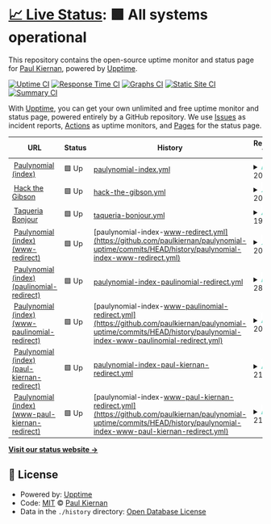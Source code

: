 # [📈 Live Status](https://paulkiernan.github.io/paulynomial-uptime): <!--live status--> **🟩 All systems operational**

This repository contains the open-source uptime monitor and status page for [Paul Kiernan](http://paulynomial.com/), powered by [Upptime](https://github.com/upptime/upptime).

[![Uptime CI](https://github.com/paulkiernan/paulynomial-uptime/workflows/Uptime%20CI/badge.svg)](https://github.com/paulkiernan/paulynomial-uptime/actions?query=workflow%3A%22Uptime+CI%22)
[![Response Time CI](https://github.com/paulkiernan/paulynomial-uptime/workflows/Response%20Time%20CI/badge.svg)](https://github.com/paulkiernan/paulynomial-uptime/actions?query=workflow%3A%22Response+Time+CI%22)
[![Graphs CI](https://github.com/paulkiernan/paulynomial-uptime/workflows/Graphs%20CI/badge.svg)](https://github.com/paulkiernan/paulynomial-uptime/actions?query=workflow%3A%22Graphs+CI%22)
[![Static Site CI](https://github.com/paulkiernan/paulynomial-uptime/workflows/Static%20Site%20CI/badge.svg)](https://github.com/paulkiernan/paulynomial-uptime/actions?query=workflow%3A%22Static+Site+CI%22)
[![Summary CI](https://github.com/paulkiernan/paulynomial-uptime/workflows/Summary%20CI/badge.svg)](https://github.com/paulkiernan/paulynomial-uptime/actions?query=workflow%3A%22Summary+CI%22)

With [Upptime](https://upptime.js.org), you can get your own unlimited and free uptime monitor and status page, powered entirely by a GitHub repository. We use [Issues](https://github.com/paulkiernan/paulynomial-uptime/issues) as incident reports, [Actions](https://github.com/paulkiernan/paulynomial-uptime/actions) as uptime monitors, and [Pages](https://paulkiernan.github.io/paulynomial-uptime) for the status page.

<!--start: status pages-->
<!-- This summary is generated by Upptime (https://github.com/upptime/upptime) -->
<!-- Do not edit this manually, your changes will be overwritten -->
<!-- prettier-ignore -->
| URL | Status | History | Response Time | Uptime |
| --- | ------ | ------- | ------------- | ------ |
| <img alt="" src="https://favicons.githubusercontent.com/paulynomial.com" height="13"> [Paulynomial (index)](https://paulynomial.com) | 🟩 Up | [paulynomial-index.yml](https://github.com/paulkiernan/paulynomial-uptime/commits/HEAD/history/paulynomial-index.yml) | <details><summary><img alt="Response time graph" src="./graphs/paulynomial-index/response-time-week.png" height="20"> 207ms</summary><br><a href="https://paulkiernan.github.io/paulynomial-uptime/history/paulynomial-index"><img alt="Response time 201" src="https://img.shields.io/endpoint?url=https%3A%2F%2Fraw.githubusercontent.com%2Fpaulkiernan%2Fpaulynomial-uptime%2FHEAD%2Fapi%2Fpaulynomial-index%2Fresponse-time.json"></a><br><a href="https://paulkiernan.github.io/paulynomial-uptime/history/paulynomial-index"><img alt="24-hour response time 264" src="https://img.shields.io/endpoint?url=https%3A%2F%2Fraw.githubusercontent.com%2Fpaulkiernan%2Fpaulynomial-uptime%2FHEAD%2Fapi%2Fpaulynomial-index%2Fresponse-time-day.json"></a><br><a href="https://paulkiernan.github.io/paulynomial-uptime/history/paulynomial-index"><img alt="7-day response time 207" src="https://img.shields.io/endpoint?url=https%3A%2F%2Fraw.githubusercontent.com%2Fpaulkiernan%2Fpaulynomial-uptime%2FHEAD%2Fapi%2Fpaulynomial-index%2Fresponse-time-week.json"></a><br><a href="https://paulkiernan.github.io/paulynomial-uptime/history/paulynomial-index"><img alt="30-day response time 201" src="https://img.shields.io/endpoint?url=https%3A%2F%2Fraw.githubusercontent.com%2Fpaulkiernan%2Fpaulynomial-uptime%2FHEAD%2Fapi%2Fpaulynomial-index%2Fresponse-time-month.json"></a><br><a href="https://paulkiernan.github.io/paulynomial-uptime/history/paulynomial-index"><img alt="1-year response time 201" src="https://img.shields.io/endpoint?url=https%3A%2F%2Fraw.githubusercontent.com%2Fpaulkiernan%2Fpaulynomial-uptime%2FHEAD%2Fapi%2Fpaulynomial-index%2Fresponse-time-year.json"></a></details> | <details><summary><a href="https://paulkiernan.github.io/paulynomial-uptime/history/paulynomial-index">100.00%</a></summary><a href="https://paulkiernan.github.io/paulynomial-uptime/history/paulynomial-index"><img alt="All-time uptime 100.00%" src="https://img.shields.io/endpoint?url=https%3A%2F%2Fraw.githubusercontent.com%2Fpaulkiernan%2Fpaulynomial-uptime%2FHEAD%2Fapi%2Fpaulynomial-index%2Fuptime.json"></a><br><a href="https://paulkiernan.github.io/paulynomial-uptime/history/paulynomial-index"><img alt="24-hour uptime 100.00%" src="https://img.shields.io/endpoint?url=https%3A%2F%2Fraw.githubusercontent.com%2Fpaulkiernan%2Fpaulynomial-uptime%2FHEAD%2Fapi%2Fpaulynomial-index%2Fuptime-day.json"></a><br><a href="https://paulkiernan.github.io/paulynomial-uptime/history/paulynomial-index"><img alt="7-day uptime 100.00%" src="https://img.shields.io/endpoint?url=https%3A%2F%2Fraw.githubusercontent.com%2Fpaulkiernan%2Fpaulynomial-uptime%2FHEAD%2Fapi%2Fpaulynomial-index%2Fuptime-week.json"></a><br><a href="https://paulkiernan.github.io/paulynomial-uptime/history/paulynomial-index"><img alt="30-day uptime 100.00%" src="https://img.shields.io/endpoint?url=https%3A%2F%2Fraw.githubusercontent.com%2Fpaulkiernan%2Fpaulynomial-uptime%2FHEAD%2Fapi%2Fpaulynomial-index%2Fuptime-month.json"></a><br><a href="https://paulkiernan.github.io/paulynomial-uptime/history/paulynomial-index"><img alt="1-year uptime 100.00%" src="https://img.shields.io/endpoint?url=https%3A%2F%2Fraw.githubusercontent.com%2Fpaulkiernan%2Fpaulynomial-uptime%2FHEAD%2Fapi%2Fpaulynomial-index%2Fuptime-year.json"></a></details>
| <img alt="" src="https://favicons.githubusercontent.com/gibson.paulynomial.com" height="13"> [Hack the Gibson](https://gibson.paulynomial.com) | 🟩 Up | [hack-the-gibson.yml](https://github.com/paulkiernan/paulynomial-uptime/commits/HEAD/history/hack-the-gibson.yml) | <details><summary><img alt="Response time graph" src="./graphs/hack-the-gibson/response-time-week.png" height="20"> 207ms</summary><br><a href="https://paulkiernan.github.io/paulynomial-uptime/history/hack-the-gibson"><img alt="Response time 192" src="https://img.shields.io/endpoint?url=https%3A%2F%2Fraw.githubusercontent.com%2Fpaulkiernan%2Fpaulynomial-uptime%2FHEAD%2Fapi%2Fhack-the-gibson%2Fresponse-time.json"></a><br><a href="https://paulkiernan.github.io/paulynomial-uptime/history/hack-the-gibson"><img alt="24-hour response time 218" src="https://img.shields.io/endpoint?url=https%3A%2F%2Fraw.githubusercontent.com%2Fpaulkiernan%2Fpaulynomial-uptime%2FHEAD%2Fapi%2Fhack-the-gibson%2Fresponse-time-day.json"></a><br><a href="https://paulkiernan.github.io/paulynomial-uptime/history/hack-the-gibson"><img alt="7-day response time 207" src="https://img.shields.io/endpoint?url=https%3A%2F%2Fraw.githubusercontent.com%2Fpaulkiernan%2Fpaulynomial-uptime%2FHEAD%2Fapi%2Fhack-the-gibson%2Fresponse-time-week.json"></a><br><a href="https://paulkiernan.github.io/paulynomial-uptime/history/hack-the-gibson"><img alt="30-day response time 192" src="https://img.shields.io/endpoint?url=https%3A%2F%2Fraw.githubusercontent.com%2Fpaulkiernan%2Fpaulynomial-uptime%2FHEAD%2Fapi%2Fhack-the-gibson%2Fresponse-time-month.json"></a><br><a href="https://paulkiernan.github.io/paulynomial-uptime/history/hack-the-gibson"><img alt="1-year response time 192" src="https://img.shields.io/endpoint?url=https%3A%2F%2Fraw.githubusercontent.com%2Fpaulkiernan%2Fpaulynomial-uptime%2FHEAD%2Fapi%2Fhack-the-gibson%2Fresponse-time-year.json"></a></details> | <details><summary><a href="https://paulkiernan.github.io/paulynomial-uptime/history/hack-the-gibson">100.00%</a></summary><a href="https://paulkiernan.github.io/paulynomial-uptime/history/hack-the-gibson"><img alt="All-time uptime 100.00%" src="https://img.shields.io/endpoint?url=https%3A%2F%2Fraw.githubusercontent.com%2Fpaulkiernan%2Fpaulynomial-uptime%2FHEAD%2Fapi%2Fhack-the-gibson%2Fuptime.json"></a><br><a href="https://paulkiernan.github.io/paulynomial-uptime/history/hack-the-gibson"><img alt="24-hour uptime 100.00%" src="https://img.shields.io/endpoint?url=https%3A%2F%2Fraw.githubusercontent.com%2Fpaulkiernan%2Fpaulynomial-uptime%2FHEAD%2Fapi%2Fhack-the-gibson%2Fuptime-day.json"></a><br><a href="https://paulkiernan.github.io/paulynomial-uptime/history/hack-the-gibson"><img alt="7-day uptime 100.00%" src="https://img.shields.io/endpoint?url=https%3A%2F%2Fraw.githubusercontent.com%2Fpaulkiernan%2Fpaulynomial-uptime%2FHEAD%2Fapi%2Fhack-the-gibson%2Fuptime-week.json"></a><br><a href="https://paulkiernan.github.io/paulynomial-uptime/history/hack-the-gibson"><img alt="30-day uptime 100.00%" src="https://img.shields.io/endpoint?url=https%3A%2F%2Fraw.githubusercontent.com%2Fpaulkiernan%2Fpaulynomial-uptime%2FHEAD%2Fapi%2Fhack-the-gibson%2Fuptime-month.json"></a><br><a href="https://paulkiernan.github.io/paulynomial-uptime/history/hack-the-gibson"><img alt="1-year uptime 100.00%" src="https://img.shields.io/endpoint?url=https%3A%2F%2Fraw.githubusercontent.com%2Fpaulkiernan%2Fpaulynomial-uptime%2FHEAD%2Fapi%2Fhack-the-gibson%2Fuptime-year.json"></a></details>
| <img alt="" src="https://favicons.githubusercontent.com/bonjour.paulynomial.com" height="13"> [Taqueria Bonjour](https://bonjour.paulynomial.com) | 🟩 Up | [taqueria-bonjour.yml](https://github.com/paulkiernan/paulynomial-uptime/commits/HEAD/history/taqueria-bonjour.yml) | <details><summary><img alt="Response time graph" src="./graphs/taqueria-bonjour/response-time-week.png" height="20"> 194ms</summary><br><a href="https://paulkiernan.github.io/paulynomial-uptime/history/taqueria-bonjour"><img alt="Response time 174" src="https://img.shields.io/endpoint?url=https%3A%2F%2Fraw.githubusercontent.com%2Fpaulkiernan%2Fpaulynomial-uptime%2FHEAD%2Fapi%2Ftaqueria-bonjour%2Fresponse-time.json"></a><br><a href="https://paulkiernan.github.io/paulynomial-uptime/history/taqueria-bonjour"><img alt="24-hour response time 210" src="https://img.shields.io/endpoint?url=https%3A%2F%2Fraw.githubusercontent.com%2Fpaulkiernan%2Fpaulynomial-uptime%2FHEAD%2Fapi%2Ftaqueria-bonjour%2Fresponse-time-day.json"></a><br><a href="https://paulkiernan.github.io/paulynomial-uptime/history/taqueria-bonjour"><img alt="7-day response time 194" src="https://img.shields.io/endpoint?url=https%3A%2F%2Fraw.githubusercontent.com%2Fpaulkiernan%2Fpaulynomial-uptime%2FHEAD%2Fapi%2Ftaqueria-bonjour%2Fresponse-time-week.json"></a><br><a href="https://paulkiernan.github.io/paulynomial-uptime/history/taqueria-bonjour"><img alt="30-day response time 174" src="https://img.shields.io/endpoint?url=https%3A%2F%2Fraw.githubusercontent.com%2Fpaulkiernan%2Fpaulynomial-uptime%2FHEAD%2Fapi%2Ftaqueria-bonjour%2Fresponse-time-month.json"></a><br><a href="https://paulkiernan.github.io/paulynomial-uptime/history/taqueria-bonjour"><img alt="1-year response time 174" src="https://img.shields.io/endpoint?url=https%3A%2F%2Fraw.githubusercontent.com%2Fpaulkiernan%2Fpaulynomial-uptime%2FHEAD%2Fapi%2Ftaqueria-bonjour%2Fresponse-time-year.json"></a></details> | <details><summary><a href="https://paulkiernan.github.io/paulynomial-uptime/history/taqueria-bonjour">100.00%</a></summary><a href="https://paulkiernan.github.io/paulynomial-uptime/history/taqueria-bonjour"><img alt="All-time uptime 100.00%" src="https://img.shields.io/endpoint?url=https%3A%2F%2Fraw.githubusercontent.com%2Fpaulkiernan%2Fpaulynomial-uptime%2FHEAD%2Fapi%2Ftaqueria-bonjour%2Fuptime.json"></a><br><a href="https://paulkiernan.github.io/paulynomial-uptime/history/taqueria-bonjour"><img alt="24-hour uptime 100.00%" src="https://img.shields.io/endpoint?url=https%3A%2F%2Fraw.githubusercontent.com%2Fpaulkiernan%2Fpaulynomial-uptime%2FHEAD%2Fapi%2Ftaqueria-bonjour%2Fuptime-day.json"></a><br><a href="https://paulkiernan.github.io/paulynomial-uptime/history/taqueria-bonjour"><img alt="7-day uptime 100.00%" src="https://img.shields.io/endpoint?url=https%3A%2F%2Fraw.githubusercontent.com%2Fpaulkiernan%2Fpaulynomial-uptime%2FHEAD%2Fapi%2Ftaqueria-bonjour%2Fuptime-week.json"></a><br><a href="https://paulkiernan.github.io/paulynomial-uptime/history/taqueria-bonjour"><img alt="30-day uptime 100.00%" src="https://img.shields.io/endpoint?url=https%3A%2F%2Fraw.githubusercontent.com%2Fpaulkiernan%2Fpaulynomial-uptime%2FHEAD%2Fapi%2Ftaqueria-bonjour%2Fuptime-month.json"></a><br><a href="https://paulkiernan.github.io/paulynomial-uptime/history/taqueria-bonjour"><img alt="1-year uptime 100.00%" src="https://img.shields.io/endpoint?url=https%3A%2F%2Fraw.githubusercontent.com%2Fpaulkiernan%2Fpaulynomial-uptime%2FHEAD%2Fapi%2Ftaqueria-bonjour%2Fuptime-year.json"></a></details>
| <img alt="" src="https://favicons.githubusercontent.com/www.paulynomial.com" height="13"> [Paulynomial (index) (www-redirect)](https://www.paulynomial.com) | 🟩 Up | [paulynomial-index-www-redirect.yml](https://github.com/paulkiernan/paulynomial-uptime/commits/HEAD/history/paulynomial-index-www-redirect.yml) | <details><summary><img alt="Response time graph" src="./graphs/paulynomial-index-www-redirect/response-time-week.png" height="20"> 209ms</summary><br><a href="https://paulkiernan.github.io/paulynomial-uptime/history/paulynomial-index-www-redirect"><img alt="Response time 187" src="https://img.shields.io/endpoint?url=https%3A%2F%2Fraw.githubusercontent.com%2Fpaulkiernan%2Fpaulynomial-uptime%2FHEAD%2Fapi%2Fpaulynomial-index-www-redirect%2Fresponse-time.json"></a><br><a href="https://paulkiernan.github.io/paulynomial-uptime/history/paulynomial-index-www-redirect"><img alt="24-hour response time 181" src="https://img.shields.io/endpoint?url=https%3A%2F%2Fraw.githubusercontent.com%2Fpaulkiernan%2Fpaulynomial-uptime%2FHEAD%2Fapi%2Fpaulynomial-index-www-redirect%2Fresponse-time-day.json"></a><br><a href="https://paulkiernan.github.io/paulynomial-uptime/history/paulynomial-index-www-redirect"><img alt="7-day response time 209" src="https://img.shields.io/endpoint?url=https%3A%2F%2Fraw.githubusercontent.com%2Fpaulkiernan%2Fpaulynomial-uptime%2FHEAD%2Fapi%2Fpaulynomial-index-www-redirect%2Fresponse-time-week.json"></a><br><a href="https://paulkiernan.github.io/paulynomial-uptime/history/paulynomial-index-www-redirect"><img alt="30-day response time 187" src="https://img.shields.io/endpoint?url=https%3A%2F%2Fraw.githubusercontent.com%2Fpaulkiernan%2Fpaulynomial-uptime%2FHEAD%2Fapi%2Fpaulynomial-index-www-redirect%2Fresponse-time-month.json"></a><br><a href="https://paulkiernan.github.io/paulynomial-uptime/history/paulynomial-index-www-redirect"><img alt="1-year response time 187" src="https://img.shields.io/endpoint?url=https%3A%2F%2Fraw.githubusercontent.com%2Fpaulkiernan%2Fpaulynomial-uptime%2FHEAD%2Fapi%2Fpaulynomial-index-www-redirect%2Fresponse-time-year.json"></a></details> | <details><summary><a href="https://paulkiernan.github.io/paulynomial-uptime/history/paulynomial-index-www-redirect">100.00%</a></summary><a href="https://paulkiernan.github.io/paulynomial-uptime/history/paulynomial-index-www-redirect"><img alt="All-time uptime 100.00%" src="https://img.shields.io/endpoint?url=https%3A%2F%2Fraw.githubusercontent.com%2Fpaulkiernan%2Fpaulynomial-uptime%2FHEAD%2Fapi%2Fpaulynomial-index-www-redirect%2Fuptime.json"></a><br><a href="https://paulkiernan.github.io/paulynomial-uptime/history/paulynomial-index-www-redirect"><img alt="24-hour uptime 100.00%" src="https://img.shields.io/endpoint?url=https%3A%2F%2Fraw.githubusercontent.com%2Fpaulkiernan%2Fpaulynomial-uptime%2FHEAD%2Fapi%2Fpaulynomial-index-www-redirect%2Fuptime-day.json"></a><br><a href="https://paulkiernan.github.io/paulynomial-uptime/history/paulynomial-index-www-redirect"><img alt="7-day uptime 100.00%" src="https://img.shields.io/endpoint?url=https%3A%2F%2Fraw.githubusercontent.com%2Fpaulkiernan%2Fpaulynomial-uptime%2FHEAD%2Fapi%2Fpaulynomial-index-www-redirect%2Fuptime-week.json"></a><br><a href="https://paulkiernan.github.io/paulynomial-uptime/history/paulynomial-index-www-redirect"><img alt="30-day uptime 100.00%" src="https://img.shields.io/endpoint?url=https%3A%2F%2Fraw.githubusercontent.com%2Fpaulkiernan%2Fpaulynomial-uptime%2FHEAD%2Fapi%2Fpaulynomial-index-www-redirect%2Fuptime-month.json"></a><br><a href="https://paulkiernan.github.io/paulynomial-uptime/history/paulynomial-index-www-redirect"><img alt="1-year uptime 100.00%" src="https://img.shields.io/endpoint?url=https%3A%2F%2Fraw.githubusercontent.com%2Fpaulkiernan%2Fpaulynomial-uptime%2FHEAD%2Fapi%2Fpaulynomial-index-www-redirect%2Fuptime-year.json"></a></details>
| <img alt="" src="https://favicons.githubusercontent.com/paulinomial.com" height="13"> [Paulynomial (index) (paulinomial-redirect)](https://paulinomial.com) | 🟩 Up | [paulynomial-index-paulinomial-redirect.yml](https://github.com/paulkiernan/paulynomial-uptime/commits/HEAD/history/paulynomial-index-paulinomial-redirect.yml) | <details><summary><img alt="Response time graph" src="./graphs/paulynomial-index-paulinomial-redirect/response-time-week.png" height="20"> 289ms</summary><br><a href="https://paulkiernan.github.io/paulynomial-uptime/history/paulynomial-index-paulinomial-redirect"><img alt="Response time 272" src="https://img.shields.io/endpoint?url=https%3A%2F%2Fraw.githubusercontent.com%2Fpaulkiernan%2Fpaulynomial-uptime%2FHEAD%2Fapi%2Fpaulynomial-index-paulinomial-redirect%2Fresponse-time.json"></a><br><a href="https://paulkiernan.github.io/paulynomial-uptime/history/paulynomial-index-paulinomial-redirect"><img alt="24-hour response time 331" src="https://img.shields.io/endpoint?url=https%3A%2F%2Fraw.githubusercontent.com%2Fpaulkiernan%2Fpaulynomial-uptime%2FHEAD%2Fapi%2Fpaulynomial-index-paulinomial-redirect%2Fresponse-time-day.json"></a><br><a href="https://paulkiernan.github.io/paulynomial-uptime/history/paulynomial-index-paulinomial-redirect"><img alt="7-day response time 289" src="https://img.shields.io/endpoint?url=https%3A%2F%2Fraw.githubusercontent.com%2Fpaulkiernan%2Fpaulynomial-uptime%2FHEAD%2Fapi%2Fpaulynomial-index-paulinomial-redirect%2Fresponse-time-week.json"></a><br><a href="https://paulkiernan.github.io/paulynomial-uptime/history/paulynomial-index-paulinomial-redirect"><img alt="30-day response time 272" src="https://img.shields.io/endpoint?url=https%3A%2F%2Fraw.githubusercontent.com%2Fpaulkiernan%2Fpaulynomial-uptime%2FHEAD%2Fapi%2Fpaulynomial-index-paulinomial-redirect%2Fresponse-time-month.json"></a><br><a href="https://paulkiernan.github.io/paulynomial-uptime/history/paulynomial-index-paulinomial-redirect"><img alt="1-year response time 272" src="https://img.shields.io/endpoint?url=https%3A%2F%2Fraw.githubusercontent.com%2Fpaulkiernan%2Fpaulynomial-uptime%2FHEAD%2Fapi%2Fpaulynomial-index-paulinomial-redirect%2Fresponse-time-year.json"></a></details> | <details><summary><a href="https://paulkiernan.github.io/paulynomial-uptime/history/paulynomial-index-paulinomial-redirect">100.00%</a></summary><a href="https://paulkiernan.github.io/paulynomial-uptime/history/paulynomial-index-paulinomial-redirect"><img alt="All-time uptime 100.00%" src="https://img.shields.io/endpoint?url=https%3A%2F%2Fraw.githubusercontent.com%2Fpaulkiernan%2Fpaulynomial-uptime%2FHEAD%2Fapi%2Fpaulynomial-index-paulinomial-redirect%2Fuptime.json"></a><br><a href="https://paulkiernan.github.io/paulynomial-uptime/history/paulynomial-index-paulinomial-redirect"><img alt="24-hour uptime 100.00%" src="https://img.shields.io/endpoint?url=https%3A%2F%2Fraw.githubusercontent.com%2Fpaulkiernan%2Fpaulynomial-uptime%2FHEAD%2Fapi%2Fpaulynomial-index-paulinomial-redirect%2Fuptime-day.json"></a><br><a href="https://paulkiernan.github.io/paulynomial-uptime/history/paulynomial-index-paulinomial-redirect"><img alt="7-day uptime 100.00%" src="https://img.shields.io/endpoint?url=https%3A%2F%2Fraw.githubusercontent.com%2Fpaulkiernan%2Fpaulynomial-uptime%2FHEAD%2Fapi%2Fpaulynomial-index-paulinomial-redirect%2Fuptime-week.json"></a><br><a href="https://paulkiernan.github.io/paulynomial-uptime/history/paulynomial-index-paulinomial-redirect"><img alt="30-day uptime 100.00%" src="https://img.shields.io/endpoint?url=https%3A%2F%2Fraw.githubusercontent.com%2Fpaulkiernan%2Fpaulynomial-uptime%2FHEAD%2Fapi%2Fpaulynomial-index-paulinomial-redirect%2Fuptime-month.json"></a><br><a href="https://paulkiernan.github.io/paulynomial-uptime/history/paulynomial-index-paulinomial-redirect"><img alt="1-year uptime 100.00%" src="https://img.shields.io/endpoint?url=https%3A%2F%2Fraw.githubusercontent.com%2Fpaulkiernan%2Fpaulynomial-uptime%2FHEAD%2Fapi%2Fpaulynomial-index-paulinomial-redirect%2Fuptime-year.json"></a></details>
| <img alt="" src="https://favicons.githubusercontent.com/www.paulinomial.com" height="13"> [Paulynomial (index) (www-paulinomial-redirect)](https://www.paulinomial.com) | 🟩 Up | [paulynomial-index-www-paulinomial-redirect.yml](https://github.com/paulkiernan/paulynomial-uptime/commits/HEAD/history/paulynomial-index-www-paulinomial-redirect.yml) | <details><summary><img alt="Response time graph" src="./graphs/paulynomial-index-www-paulinomial-redirect/response-time-week.png" height="20"> 204ms</summary><br><a href="https://paulkiernan.github.io/paulynomial-uptime/history/paulynomial-index-www-paulinomial-redirect"><img alt="Response time 203" src="https://img.shields.io/endpoint?url=https%3A%2F%2Fraw.githubusercontent.com%2Fpaulkiernan%2Fpaulynomial-uptime%2FHEAD%2Fapi%2Fpaulynomial-index-www-paulinomial-redirect%2Fresponse-time.json"></a><br><a href="https://paulkiernan.github.io/paulynomial-uptime/history/paulynomial-index-www-paulinomial-redirect"><img alt="24-hour response time 224" src="https://img.shields.io/endpoint?url=https%3A%2F%2Fraw.githubusercontent.com%2Fpaulkiernan%2Fpaulynomial-uptime%2FHEAD%2Fapi%2Fpaulynomial-index-www-paulinomial-redirect%2Fresponse-time-day.json"></a><br><a href="https://paulkiernan.github.io/paulynomial-uptime/history/paulynomial-index-www-paulinomial-redirect"><img alt="7-day response time 204" src="https://img.shields.io/endpoint?url=https%3A%2F%2Fraw.githubusercontent.com%2Fpaulkiernan%2Fpaulynomial-uptime%2FHEAD%2Fapi%2Fpaulynomial-index-www-paulinomial-redirect%2Fresponse-time-week.json"></a><br><a href="https://paulkiernan.github.io/paulynomial-uptime/history/paulynomial-index-www-paulinomial-redirect"><img alt="30-day response time 203" src="https://img.shields.io/endpoint?url=https%3A%2F%2Fraw.githubusercontent.com%2Fpaulkiernan%2Fpaulynomial-uptime%2FHEAD%2Fapi%2Fpaulynomial-index-www-paulinomial-redirect%2Fresponse-time-month.json"></a><br><a href="https://paulkiernan.github.io/paulynomial-uptime/history/paulynomial-index-www-paulinomial-redirect"><img alt="1-year response time 203" src="https://img.shields.io/endpoint?url=https%3A%2F%2Fraw.githubusercontent.com%2Fpaulkiernan%2Fpaulynomial-uptime%2FHEAD%2Fapi%2Fpaulynomial-index-www-paulinomial-redirect%2Fresponse-time-year.json"></a></details> | <details><summary><a href="https://paulkiernan.github.io/paulynomial-uptime/history/paulynomial-index-www-paulinomial-redirect">100.00%</a></summary><a href="https://paulkiernan.github.io/paulynomial-uptime/history/paulynomial-index-www-paulinomial-redirect"><img alt="All-time uptime 100.00%" src="https://img.shields.io/endpoint?url=https%3A%2F%2Fraw.githubusercontent.com%2Fpaulkiernan%2Fpaulynomial-uptime%2FHEAD%2Fapi%2Fpaulynomial-index-www-paulinomial-redirect%2Fuptime.json"></a><br><a href="https://paulkiernan.github.io/paulynomial-uptime/history/paulynomial-index-www-paulinomial-redirect"><img alt="24-hour uptime 100.00%" src="https://img.shields.io/endpoint?url=https%3A%2F%2Fraw.githubusercontent.com%2Fpaulkiernan%2Fpaulynomial-uptime%2FHEAD%2Fapi%2Fpaulynomial-index-www-paulinomial-redirect%2Fuptime-day.json"></a><br><a href="https://paulkiernan.github.io/paulynomial-uptime/history/paulynomial-index-www-paulinomial-redirect"><img alt="7-day uptime 100.00%" src="https://img.shields.io/endpoint?url=https%3A%2F%2Fraw.githubusercontent.com%2Fpaulkiernan%2Fpaulynomial-uptime%2FHEAD%2Fapi%2Fpaulynomial-index-www-paulinomial-redirect%2Fuptime-week.json"></a><br><a href="https://paulkiernan.github.io/paulynomial-uptime/history/paulynomial-index-www-paulinomial-redirect"><img alt="30-day uptime 100.00%" src="https://img.shields.io/endpoint?url=https%3A%2F%2Fraw.githubusercontent.com%2Fpaulkiernan%2Fpaulynomial-uptime%2FHEAD%2Fapi%2Fpaulynomial-index-www-paulinomial-redirect%2Fuptime-month.json"></a><br><a href="https://paulkiernan.github.io/paulynomial-uptime/history/paulynomial-index-www-paulinomial-redirect"><img alt="1-year uptime 100.00%" src="https://img.shields.io/endpoint?url=https%3A%2F%2Fraw.githubusercontent.com%2Fpaulkiernan%2Fpaulynomial-uptime%2FHEAD%2Fapi%2Fpaulynomial-index-www-paulinomial-redirect%2Fuptime-year.json"></a></details>
| <img alt="" src="https://favicons.githubusercontent.com/paul-kiernan.com" height="13"> [Paulynomial (index) (paul-kiernan-redirect)](https://paul-kiernan.com) | 🟩 Up | [paulynomial-index-paul-kiernan-redirect.yml](https://github.com/paulkiernan/paulynomial-uptime/commits/HEAD/history/paulynomial-index-paul-kiernan-redirect.yml) | <details><summary><img alt="Response time graph" src="./graphs/paulynomial-index-paul-kiernan-redirect/response-time-week.png" height="20"> 216ms</summary><br><a href="https://paulkiernan.github.io/paulynomial-uptime/history/paulynomial-index-paul-kiernan-redirect"><img alt="Response time 213" src="https://img.shields.io/endpoint?url=https%3A%2F%2Fraw.githubusercontent.com%2Fpaulkiernan%2Fpaulynomial-uptime%2FHEAD%2Fapi%2Fpaulynomial-index-paul-kiernan-redirect%2Fresponse-time.json"></a><br><a href="https://paulkiernan.github.io/paulynomial-uptime/history/paulynomial-index-paul-kiernan-redirect"><img alt="24-hour response time 247" src="https://img.shields.io/endpoint?url=https%3A%2F%2Fraw.githubusercontent.com%2Fpaulkiernan%2Fpaulynomial-uptime%2FHEAD%2Fapi%2Fpaulynomial-index-paul-kiernan-redirect%2Fresponse-time-day.json"></a><br><a href="https://paulkiernan.github.io/paulynomial-uptime/history/paulynomial-index-paul-kiernan-redirect"><img alt="7-day response time 216" src="https://img.shields.io/endpoint?url=https%3A%2F%2Fraw.githubusercontent.com%2Fpaulkiernan%2Fpaulynomial-uptime%2FHEAD%2Fapi%2Fpaulynomial-index-paul-kiernan-redirect%2Fresponse-time-week.json"></a><br><a href="https://paulkiernan.github.io/paulynomial-uptime/history/paulynomial-index-paul-kiernan-redirect"><img alt="30-day response time 213" src="https://img.shields.io/endpoint?url=https%3A%2F%2Fraw.githubusercontent.com%2Fpaulkiernan%2Fpaulynomial-uptime%2FHEAD%2Fapi%2Fpaulynomial-index-paul-kiernan-redirect%2Fresponse-time-month.json"></a><br><a href="https://paulkiernan.github.io/paulynomial-uptime/history/paulynomial-index-paul-kiernan-redirect"><img alt="1-year response time 213" src="https://img.shields.io/endpoint?url=https%3A%2F%2Fraw.githubusercontent.com%2Fpaulkiernan%2Fpaulynomial-uptime%2FHEAD%2Fapi%2Fpaulynomial-index-paul-kiernan-redirect%2Fresponse-time-year.json"></a></details> | <details><summary><a href="https://paulkiernan.github.io/paulynomial-uptime/history/paulynomial-index-paul-kiernan-redirect">100.00%</a></summary><a href="https://paulkiernan.github.io/paulynomial-uptime/history/paulynomial-index-paul-kiernan-redirect"><img alt="All-time uptime 100.00%" src="https://img.shields.io/endpoint?url=https%3A%2F%2Fraw.githubusercontent.com%2Fpaulkiernan%2Fpaulynomial-uptime%2FHEAD%2Fapi%2Fpaulynomial-index-paul-kiernan-redirect%2Fuptime.json"></a><br><a href="https://paulkiernan.github.io/paulynomial-uptime/history/paulynomial-index-paul-kiernan-redirect"><img alt="24-hour uptime 100.00%" src="https://img.shields.io/endpoint?url=https%3A%2F%2Fraw.githubusercontent.com%2Fpaulkiernan%2Fpaulynomial-uptime%2FHEAD%2Fapi%2Fpaulynomial-index-paul-kiernan-redirect%2Fuptime-day.json"></a><br><a href="https://paulkiernan.github.io/paulynomial-uptime/history/paulynomial-index-paul-kiernan-redirect"><img alt="7-day uptime 100.00%" src="https://img.shields.io/endpoint?url=https%3A%2F%2Fraw.githubusercontent.com%2Fpaulkiernan%2Fpaulynomial-uptime%2FHEAD%2Fapi%2Fpaulynomial-index-paul-kiernan-redirect%2Fuptime-week.json"></a><br><a href="https://paulkiernan.github.io/paulynomial-uptime/history/paulynomial-index-paul-kiernan-redirect"><img alt="30-day uptime 100.00%" src="https://img.shields.io/endpoint?url=https%3A%2F%2Fraw.githubusercontent.com%2Fpaulkiernan%2Fpaulynomial-uptime%2FHEAD%2Fapi%2Fpaulynomial-index-paul-kiernan-redirect%2Fuptime-month.json"></a><br><a href="https://paulkiernan.github.io/paulynomial-uptime/history/paulynomial-index-paul-kiernan-redirect"><img alt="1-year uptime 100.00%" src="https://img.shields.io/endpoint?url=https%3A%2F%2Fraw.githubusercontent.com%2Fpaulkiernan%2Fpaulynomial-uptime%2FHEAD%2Fapi%2Fpaulynomial-index-paul-kiernan-redirect%2Fuptime-year.json"></a></details>
| <img alt="" src="https://favicons.githubusercontent.com/www.paul-kiernan.com" height="13"> [Paulynomial (index) (www-paul-kiernan-redirect)](https://www.paul-kiernan.com) | 🟩 Up | [paulynomial-index-www-paul-kiernan-redirect.yml](https://github.com/paulkiernan/paulynomial-uptime/commits/HEAD/history/paulynomial-index-www-paul-kiernan-redirect.yml) | <details><summary><img alt="Response time graph" src="./graphs/paulynomial-index-www-paul-kiernan-redirect/response-time-week.png" height="20"> 212ms</summary><br><a href="https://paulkiernan.github.io/paulynomial-uptime/history/paulynomial-index-www-paul-kiernan-redirect"><img alt="Response time 210" src="https://img.shields.io/endpoint?url=https%3A%2F%2Fraw.githubusercontent.com%2Fpaulkiernan%2Fpaulynomial-uptime%2FHEAD%2Fapi%2Fpaulynomial-index-www-paul-kiernan-redirect%2Fresponse-time.json"></a><br><a href="https://paulkiernan.github.io/paulynomial-uptime/history/paulynomial-index-www-paul-kiernan-redirect"><img alt="24-hour response time 253" src="https://img.shields.io/endpoint?url=https%3A%2F%2Fraw.githubusercontent.com%2Fpaulkiernan%2Fpaulynomial-uptime%2FHEAD%2Fapi%2Fpaulynomial-index-www-paul-kiernan-redirect%2Fresponse-time-day.json"></a><br><a href="https://paulkiernan.github.io/paulynomial-uptime/history/paulynomial-index-www-paul-kiernan-redirect"><img alt="7-day response time 212" src="https://img.shields.io/endpoint?url=https%3A%2F%2Fraw.githubusercontent.com%2Fpaulkiernan%2Fpaulynomial-uptime%2FHEAD%2Fapi%2Fpaulynomial-index-www-paul-kiernan-redirect%2Fresponse-time-week.json"></a><br><a href="https://paulkiernan.github.io/paulynomial-uptime/history/paulynomial-index-www-paul-kiernan-redirect"><img alt="30-day response time 210" src="https://img.shields.io/endpoint?url=https%3A%2F%2Fraw.githubusercontent.com%2Fpaulkiernan%2Fpaulynomial-uptime%2FHEAD%2Fapi%2Fpaulynomial-index-www-paul-kiernan-redirect%2Fresponse-time-month.json"></a><br><a href="https://paulkiernan.github.io/paulynomial-uptime/history/paulynomial-index-www-paul-kiernan-redirect"><img alt="1-year response time 210" src="https://img.shields.io/endpoint?url=https%3A%2F%2Fraw.githubusercontent.com%2Fpaulkiernan%2Fpaulynomial-uptime%2FHEAD%2Fapi%2Fpaulynomial-index-www-paul-kiernan-redirect%2Fresponse-time-year.json"></a></details> | <details><summary><a href="https://paulkiernan.github.io/paulynomial-uptime/history/paulynomial-index-www-paul-kiernan-redirect">100.00%</a></summary><a href="https://paulkiernan.github.io/paulynomial-uptime/history/paulynomial-index-www-paul-kiernan-redirect"><img alt="All-time uptime 100.00%" src="https://img.shields.io/endpoint?url=https%3A%2F%2Fraw.githubusercontent.com%2Fpaulkiernan%2Fpaulynomial-uptime%2FHEAD%2Fapi%2Fpaulynomial-index-www-paul-kiernan-redirect%2Fuptime.json"></a><br><a href="https://paulkiernan.github.io/paulynomial-uptime/history/paulynomial-index-www-paul-kiernan-redirect"><img alt="24-hour uptime 100.00%" src="https://img.shields.io/endpoint?url=https%3A%2F%2Fraw.githubusercontent.com%2Fpaulkiernan%2Fpaulynomial-uptime%2FHEAD%2Fapi%2Fpaulynomial-index-www-paul-kiernan-redirect%2Fuptime-day.json"></a><br><a href="https://paulkiernan.github.io/paulynomial-uptime/history/paulynomial-index-www-paul-kiernan-redirect"><img alt="7-day uptime 100.00%" src="https://img.shields.io/endpoint?url=https%3A%2F%2Fraw.githubusercontent.com%2Fpaulkiernan%2Fpaulynomial-uptime%2FHEAD%2Fapi%2Fpaulynomial-index-www-paul-kiernan-redirect%2Fuptime-week.json"></a><br><a href="https://paulkiernan.github.io/paulynomial-uptime/history/paulynomial-index-www-paul-kiernan-redirect"><img alt="30-day uptime 100.00%" src="https://img.shields.io/endpoint?url=https%3A%2F%2Fraw.githubusercontent.com%2Fpaulkiernan%2Fpaulynomial-uptime%2FHEAD%2Fapi%2Fpaulynomial-index-www-paul-kiernan-redirect%2Fuptime-month.json"></a><br><a href="https://paulkiernan.github.io/paulynomial-uptime/history/paulynomial-index-www-paul-kiernan-redirect"><img alt="1-year uptime 100.00%" src="https://img.shields.io/endpoint?url=https%3A%2F%2Fraw.githubusercontent.com%2Fpaulkiernan%2Fpaulynomial-uptime%2FHEAD%2Fapi%2Fpaulynomial-index-www-paul-kiernan-redirect%2Fuptime-year.json"></a></details>

<!--end: status pages-->

[**Visit our status website →**](https://paulkiernan.github.io/paulynomial-uptime)

## 📄 License

- Powered by: [Upptime](https://github.com/upptime/upptime)
- Code: [MIT](./LICENSE) © [Paul Kiernan](http://paulynomial.com/)
- Data in the `./history` directory: [Open Database License](https://opendatacommons.org/licenses/odbl/1-0/)
